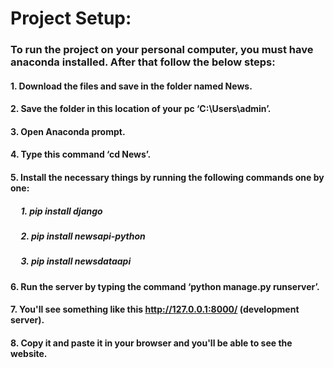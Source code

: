 # Project Setup:
### To run the project on your personal computer, you must have anaconda installed. After that follow the below steps:
#### 1.	Download the files and save in the folder named News.
#### 2.	Save the folder in this location of your pc ‘C:\Users\admin’.
#### 3.	Open Anaconda prompt.
#### 4.	Type this command ‘cd News’.
#### 5.	Install the necessary things by running the following commands one by one:
#####  &nbsp;&nbsp;&nbsp;&nbsp; 1. pip install django
#####  &nbsp;&nbsp;&nbsp;&nbsp; 2. pip install newsapi-python
#####  &nbsp;&nbsp;&nbsp;&nbsp; 3. pip install newsdataapi
#### 6.	Run the server by typing the command ‘python manage.py runserver’.
#### 7.	You'll see something like this http://127.0.0.1:8000/ (development server).
#### 8.	Copy it and paste it in your browser and you'll be able to see the website.

